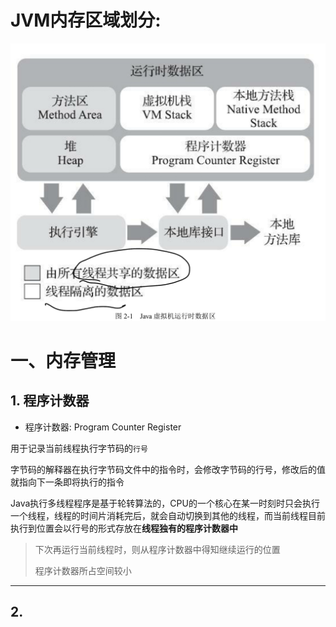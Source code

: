 # JVM内存区域划分:

![IMG_B49A38E9B6B7-1](JVM.assets/IMG_B49A38E9B6B7-1.jpeg)







# 一、内存管理



## 1. 程序计数器

- 程序计数器: Program Counter Register

用于记录当前线程执行字节码的`行号`

字节码的解释器在执行字节码文件中的指令时，会修改字节码的行号，修改后的值就指向下一条即将执行的指令



Java执行多线程程序是基于轮转算法的，CPU的一个核心在某一时刻时只会执行一个线程，线程的时间片消耗完后，就会自动切换到其他的线程，而当前线程目前执行到位置会以行号的形式存放在**线程独有的程序计数器中**

> 下次再运行当前线程时，则从程序计数器中得知继续运行的位置
>
> 程序计数器所占空间较小

<hr>











## 2. 













